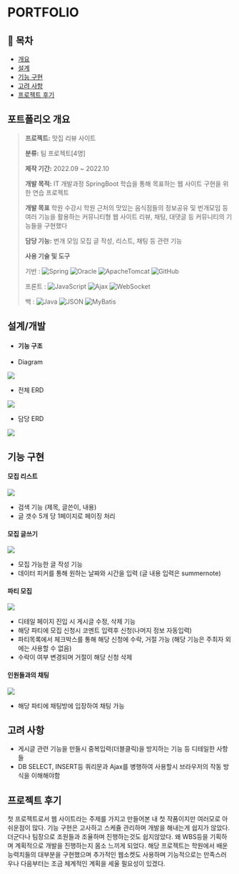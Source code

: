 # PORTFOLIO

## 📗 목차


- [개요](#포트폴리오-개요)
- [설계](#설계/개발)
- [기능 구현](#기능-구현)
- [고려 사항](#고려-사항)
- [프로젝트 후기](#프로젝트-후기)

## **포트폴리오 개요**

> **프로젝트:** 맛집 리뷰 사이트
>
> **분류:** 팀 프로젝트[4명]
>
> **제작 기간:** 2022.09 ~ 2022.10
>
> **개발 목적:** IT 개발과정 SpringBoot 학습을 통해 목표하는 웹 사이트 구현을 위한 연습 프로젝트
>
> **개발 목표** 
> 학원 수강시 학원 근처의 맛있는 음식점들의 정보공유 및 번개모임 등 여러 기능을 활용하는 커뮤니티형 웹 사이트
> 리뷰, 채팅, 대댓글 등 커뮤니티의 기능들을 구현했다
>
> **담당 기능:** 번개 모임 모집 글 작성, 리스트, 채팅 등 관련 기능
>
> **사용 기술 및 도구** 
> 
> 기반  : ![Spring](https://img.shields.io/badge/Spring-6DB33F?style=flat-square&logo=Spring&logoColor=white) ![Oracle](https://img.shields.io/badge/Oracle-F80000?style=flat-square&logo=Oracle&logoColor=white) ![ApacheTomcat](https://img.shields.io/badge/apachetomcat-F8DC75?style=flat-square&logo=apachetomcat&logoColor=white)  ![GitHub](https://img.shields.io/badge/GitHub-181717?style=flat-square&logo=GitHub&logoColor=white)
> 
> 프론트 : ![JavaScript](https://img.shields.io/badge/JavaScript-F7DF1E?style=flat-square&logo=JavaScript&logoColor=white) ![Ajax](https://img.shields.io/badge/Ajax-0063CB?style=flat-square&logo=Ajax&logoColor=white) ![WebSocket](https://img.shields.io/badge/WebSocket-FF6A00?style=flat-square&logo=WebSocket&logoColor=white)
>
> 백     : ![Java](https://img.shields.io/badge/Java-007396?style=flat-square&logo=Java&logoColor=white) ![JSON](https://img.shields.io/badge/JSON-000000?style=flat-square&logo=JSON&logoColor=white) ![MyBatis](https://img.shields.io/badge/Mybatis-FF0000?style=flat-square&logo=WebSocket&logoColor=black)
>
>

## **설계/개발**
- #### 기능 구조
* Diagram
<img src=".img/diagram.JPG">

* 전체 ERD
<img src=".img/erd1.JPG">

* 담당 ERD
<img src=".img/erd2.JPG">


## **기능 구현**

#### 모집 리스트

<img src=".img/list_d.JPG">

- 검색 기능 (제목, 글쓴이, 내용)
- 글 갯수 5개 당 1페이지로 페이징 처리


#### 모집 글쓰기

<img src=".img/write_d.JPG">

- 모집 가능한 글 작성 기능
- 데이터 피커를 통해 원하는 날짜와 시간을 입력
(글 내용 입력은 summernote)

#### 파티 모집

<img src=".img/party_d.JPG">

- 디테일 페이지 진입 시 게시글 수정, 삭제 기능
- 해당 파티에 모집 신청시 코멘트 입력후 신청(나머지 정보 자동입력)
- 파티목록에서 체크박스를 통해 해당 신청에 수락, 거절 가능
(해당 기능은 주최자 외에는 사용할 수 없음)
- 수락이 여부 변경되며 거절이 해당 신청 삭제


#### 인원들과의 채팅

<img src=".img/chat_d.jpg">

- 해당 파티에 채팅방에 입장하여 채팅 가능

## **고려 사항**
* 게시글 관련 기능을 만들시 중복입력(더블클릭)을 방지하는 기능 등 디테일한 사항들
* DB SELECT, INSERT등 쿼리문과 Ajax를 병행하여 사용할시 브라우저의 작동 방식을 이해해야함

## **프로젝트 후기**
첫 프로젝트로서 웹 사이트라는 주제를 가지고 만들어본 내 첫 작품이지만 여러모로 아쉬운점이 많다. 기능 구현은 고사하고 스케쥴 관리하며 개발을 해내는게 쉽지가 않았다. 더군다나 팀장으로 조원들과 조율하며 진행하는것도 쉽지않았다. 왜 WBS등을 기획하며 계획적으로 개발을 진행하는지 몸소 느끼게 되었다.
해당 프로젝트는 학원에서 배운 능력치들의 대부분을 구현했으며 추가적인 웹소켓도 사용하며 기능적으로는 만족스러우나 다음부터는 조금 체계적인 계획을 세울 필요성이 있겠다.

